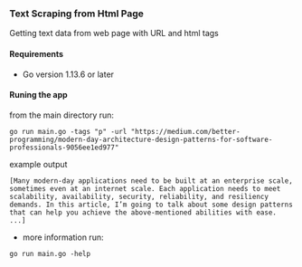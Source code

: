 ### Text Scraping from Html Page
Getting text data from web page with URL and html tags
#### Requirements
- Go version 1.13.6 or later
#### Runing the app
from the main directory run:
```
go run main.go -tags "p" -url "https://medium.com/better-programming/modern-day-architecture-design-patterns-for-software-professionals-9056ee1ed977"
```
example output
```
[Many modern-day applications need to be built at an enterprise scale, sometimes even at an internet scale. Each application needs to meet scalability, availability, security, reliability, and resiliency demands. In this article, I’m going to talk about some design patterns that can help you achieve the above-mentioned abilities with ease. ...]
```
- more information run:
```
go run main.go -help
```